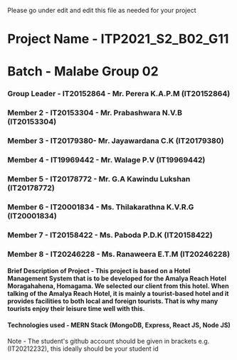 Please go under edit and edit this file as needed for your project

# Project Name - ITP2021_S2_B02_G11
# Batch - Malabe Group 02
### Group Leader - IT20152864 - Mr. Perera K.A.P.M (IT20152864)
### Member 2 - IT20153304 - Mr. Prabashwara N.V.B (IT20153304)
### Member 3 - IT20179380- Mr. Jayawardana C.K (IT20179380)
### Member 4 - IT19969442 - Mr. Walage P.V (IT19969442)
### Member 5 - IT20178772 - Mr. G.A Kawindu Lukshan (IT20178772)
### Member 6 - IT20001834 - Ms. Thilakarathna K.V.R.G (IT20001834)
### Member 7 - IT20158422 - Ms. Paboda P.D.K (IT20158422)
### Member 8 - IT20246228 - Ms. Ranaweera E.T.M (IT20246228)

#### Brief Description of Project - This project is based on a Hotel Management System that is to be developed for the Amalya Reach Hotel Moragahahena, Homagama. We selected our client from this hotel. When talking of the Amalya Reach Hotel, it is mainly a tourist-based hotel and it provides facilities to both local and foreign tourists. That is why many tourists enjoy their leisure time well with this.
#### Technologies used - MERN Stack (MongoDB, Express, React JS, Node JS)

Note - The student's github account should be given in brackets e.g. (IT20212232), this ideally should be your student id 

